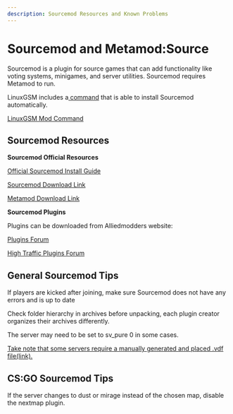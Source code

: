 ```yaml
---
description: Sourcemod Resources and Known Problems
---
```


# Sourcemod and Metamod:Source

Sourcemod is a plugin for source games that can add functionality like voting systems, minigames, and server utilities. Sourcemod requires Metamod to run.

LinuxGSM includes a[ command](../commands/mods.md) that is able to install Sourcemod automatically. &#x20;

[LinuxGSM Mod Command](../commands/mods.md)

## Sourcemod Resources

**Sourcemod Official Resources**

[Official Sourcemod Install Guide](https://wiki.alliedmods.net/Installing\_SourceMod)

[Sourcemod Download Link](https://www.sourcemod.net/downloads.php?branch=stable)

[Metamod Download Link](http://www.sourcemm.net/downloads.php?branch=stable)



**Sourcemod Plugins**

Plugins can be downloaded from Alliedmodders website:&#x20;

[Plugins Forum ](https://forums.alliedmods.net/forumdisplay.php?f=153)

[High Traffic Plugins Forum ](https://forums.alliedmods.net/forumdisplay.php?f=153)

## **General Sourcemod Tips**&#x20;

If players are kicked after joining, make sure Sourcemod does not have any errors and is up to date&#x20;

Check folder hierarchy in archives before unpacking, each plugin creator organizes their archives differently.

The server may need to be set to sv\_pure 0 in some cases.

[Take note that some servers require a manually generated and placed .vdf file(link).](https://wiki.alliedmods.net/Installing\_Metamod:Source#GameInfo)

## CS:GO Sourcemod Tips

If the server changes to dust or mirage instead of the chosen map, disable the nextmap plugin.&#x20;
